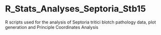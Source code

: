 # R_Stats_Analyses_Septoria_Stb15
R scripts used for the analysis of Septoria tritici blotch pathology data, plot generation and Principle Coordinates Analysis
